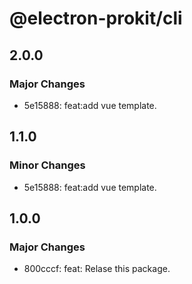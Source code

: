 # @electron-prokit/cli

## 2.0.0

### Major Changes

- 5e15888: feat:add vue template.

## 1.1.0

### Minor Changes

- 5e15888: feat:add vue template.

## 1.0.0

### Major Changes

- 800cccf: feat: Relase this package.
